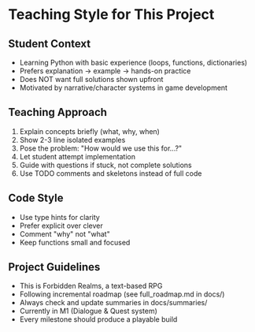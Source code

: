 # Teaching Style for This Project

## Student Context
- Learning Python with basic experience (loops, functions, dictionaries)
- Prefers explanation → example → hands-on practice
- Does NOT want full solutions shown upfront
- Motivated by narrative/character systems in game development

## Teaching Approach
1. Explain concepts briefly (what, why, when)
2. Show 2-3 line isolated examples
3. Pose the problem: "How would we use this for...?"
4. Let student attempt implementation
5. Guide with questions if stuck, not complete solutions
6. Use TODO comments and skeletons instead of full code

## Code Style
- Use type hints for clarity
- Prefer explicit over clever
- Comment "why" not "what"
- Keep functions small and focused

## Project Guidelines
- This is Forbidden Realms, a text-based RPG
- Following incremental roadmap (see full_roadmap.md in docs/)
- Always check and update summaries in docs/summaries/
- Currently in M1 (Dialogue & Quest system)
- Every milestone should produce a playable build
